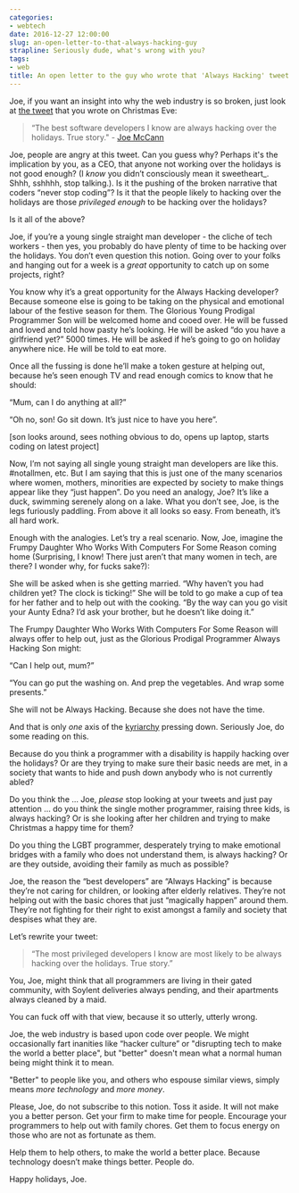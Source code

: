 ```yaml
---
categories:
- webtech
date: 2016-12-27 12:00:00
slug: an-open-letter-to-that-always-hacking-guy
strapline: Seriously dude, what's wrong with you?
tags:
- web
title: An open letter to the guy who wrote that 'Always Hacking' tweet
---
```


Joe, if you want an insight into why the web industry is so broken, just look at [the tweet](https://twitter.com/joemccann/status/812732099027419139) that you wrote on Christmas Eve:

> “The best software developers I know are always hacking over the holidays. True story." - [Joe McCann](https://twitter.com/joemccann)

Joe, people are angry at this tweet. Can you guess why? Perhaps it's the implication by you, as a CEO, that anyone not working over the holidays is not good enough? (I _know_ you didn’t consciously mean it sweetheart_. Shhh, sshhhh, stop talking.). Is it the pushing of the broken narrative that coders “never stop coding”? Is it that the people likely to hacking over the holidays are those _privileged enough_ to be hacking over the holidays?

Is it all of the above?

Joe, if you’re a young single straight man developer - the cliche of tech workers -  then yes, you probably do have plenty of time to be hacking over the holidays. You don’t even question this notion. Going over to your folks and hanging out for a week is a _great_ opportunity to catch up on some projects, right?

You know why it’s a great opportunity for the Always Hacking developer? Because someone else is going to be taking on the physical and emotional labour of the festive season for them. The Glorious Young Prodigal Programmer Son will be welcomed home and cooed over. He will be fussed and loved and told how pasty he’s looking. He will be asked “do you have a girlfriend yet?” 5000 times. He will be asked if he’s going to go on holiday anywhere nice. He will be told to eat more.

Once all the fussing is done he’ll make a token gesture at helping out, because he’s seen enough TV and read enough comics to know that he should:

“Mum, can I do anything at all?”

“Oh no, son! Go sit down. It’s just nice to have you here”.

[son looks around, sees nothing obvious to do, opens up laptop, starts coding on latest project]

Now, I’m not saying all single young straight man developers are like this. #notallmen, etc. But I am saying that this is just one of the many scenarios where women, mothers, minorities are expected by society to make things appear like they “just happen”. Do you need an analogy, Joe? It’s like a duck, swimming serenely along on a lake. What you don’t see, Joe, is the legs furiously paddling. From above it all looks so easy. From beneath, it’s all hard work.

Enough with the analogies. Let’s try a real scenario. Now, Joe, imagine the Frumpy Daughter Who Works With Computers For Some Reason coming home (Surprising, I know! There just aren’t that many women in tech, are there? I wonder why, for fucks sake?):

She will be asked when is she getting married. “Why haven’t you had children yet? The clock is ticking!” She will be told to go make a cup of tea for her father and to help out with the cooking. “By the way can you go visit your Aunty Edna? I’d ask your brother, but he doesn’t like doing it.”

The Frumpy Daughter Who Works With Computers For Some Reason will always offer to help out, just as the Glorious Prodigal Programmer Always Hacking Son might:

“Can I help out, mum?”

“You can go put the washing on. And prep the vegetables. And wrap some presents.”

She will not be Always Hacking. Because she does not have the time.

And that is only *one* axis of the [kyriarchy](https://en.wikipedia.org/wiki/Kyriarchy) pressing down. Seriously Joe, do some reading on this.

Because do you think a programmer with a disability is happily hacking over the holidays? Or are they trying to make sure their basic needs are met, in a society that wants to hide and push down anybody who is not currently abled?

Do you think the ... Joe, _please_ stop looking at your tweets and just pay attention ... do you think the single mother programmer, raising three kids, is always hacking? Or is she looking after her children and trying to make Christmas a happy time for them?

Do you thing the LGBT programmer, desperately trying to make emotional bridges with a family who does not understand them, is always hacking? Or are they outside, avoiding their family as much as possible?

Joe, the reason the “best developers” are “Always Hacking” is because they’re not caring for children, or looking after elderly relatives. They’re not helping out with the basic chores that just “magically happen” around them. They’re not fighting for their right to exist amongst a family and society that despises what they are.

Let’s rewrite your tweet:

> “The most privileged developers I know are most likely to be always hacking over the holidays. True story.”

You, Joe, might think that all programmers are living in their gated community, with Soylent deliveries always pending, and their apartments always cleaned by a maid.

You can fuck off with that view, because it so utterly, utterly wrong.

Joe, the web industry is based upon code over people. We might occasionally fart inanities like “hacker culture” or "disrupting tech to make the world a better place", but "better" doesn't mean what a normal human being might think it to mean.

"Better" to people like you, and others who espouse similar views, simply means _more technology_ and _more money_.

Please, Joe, do not subscribe to this notion. Toss it aside. It will not make you a better person. Get your firm to make time for people. Encourage your programmers to help out with family chores. Get them to focus energy on those who are not as fortunate as them.

Help them to help others, to make the world a better place. Because technology doesn’t make things better. People do.

Happy holidays, Joe.
